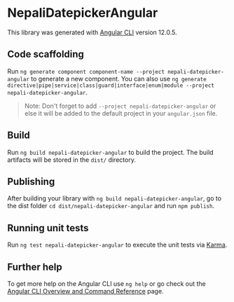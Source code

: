# NepaliDatepickerAngular

This library was generated with [Angular CLI](https://github.com/angular/angular-cli) version 12.0.5.

## Code scaffolding

Run `ng generate component component-name --project nepali-datepicker-angular` to generate a new component. You can also use `ng generate directive|pipe|service|class|guard|interface|enum|module --project nepali-datepicker-angular`.
> Note: Don't forget to add `--project nepali-datepicker-angular` or else it will be added to the default project in your `angular.json` file. 

## Build

Run `ng build nepali-datepicker-angular` to build the project. The build artifacts will be stored in the `dist/` directory.

## Publishing

After building your library with `ng build nepali-datepicker-angular`, go to the dist folder `cd dist/nepali-datepicker-angular` and run `npm publish`.

## Running unit tests

Run `ng test nepali-datepicker-angular` to execute the unit tests via [Karma](https://karma-runner.github.io).

## Further help

To get more help on the Angular CLI use `ng help` or go check out the [Angular CLI Overview and Command Reference](https://angular.io/cli) page.
